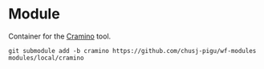 # Module

Container for the [Cramino](https://github.com/wdecoster/cramino) tool.

```
git submodule add -b cramino https://github.com/chusj-pigu/wf-modules modules/local/cramino
```
